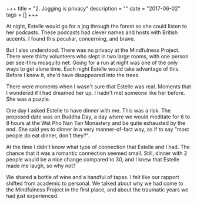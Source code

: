 +++
title = "2. Jogging is privacy"
description = ""
date = "2017-06-02"
tags = []
+++

At night, Estelle would go for a jog through the forest so she could listen to her podcasts. These podcasts had clever names and hosts with British accents. I found this peculiar, concerning, and brave.

But I also understood. There was no privacy at the Mindfulness Project. There were thirty volunteers who slept in two large rooms, with one person per see-thru mosquito net. Going for a run at night was one of the only ways to get alone time. Each night Estelle would take advantage of this. Before I knew it, she'd have disappeared into the trees.

There were moments when I wasn't sure that Estelle was real. Moments that I wondered if I had dreamed her up. I hadn't met someone like her before. She was a puzzle.

One day I asked Estelle to have dinner with me. This was a risk. The proposed date was on Buddha Day, a day where we would meditate for 6 to 8 hours at the Wat Pho Nan Tan Monastery and be quite exhausted by the end. She said yes to dinner in a very manner-of-fact way, as if to say "most people do eat dinner, don't they?".

At the time I didn't know what type of connection that Estelle and I had. The chance that it was a romantic connection seemed small. Still, dinner with 2 people would be a nice change compared to 30, and I knew that Estelle made me laugh, so why not?

We shared a bottle of wine and a handful of tapas. I felt like our rapport shifted from academic to personal. We talked about why we had come to the Mindfulness Project in the first place, and about the traumatic years we had just experienced.
